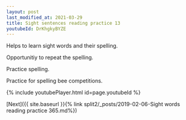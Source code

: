```yaml
---
layout: post
last_modified_at: 2021-03-29
title: Sight sentences reading practice 13
youtubeId: DrKhgkyBYZE
---
```

 
 
Helps to learn sight words and their spelling.

Opportunitiy to repeat the spelling. 

Practice spelling. 
 
Practice for spelling bee competitions. 
 
{% include youtubePlayer.html id=page.youtubeId %}
 
 

[Next]({{ site.baseurl }}{% link  split2/_posts/2019-02-06-Sight words reading practice 365.md%})
 
